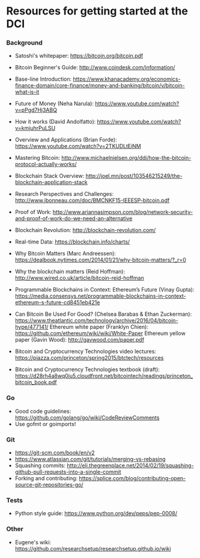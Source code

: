 # Resources for getting started at the DCI

### Background

* Satoshi's whitepaper: https://bitcoin.org/bitcoin.pdf

* Bitcoin Beginner's Guide: http://www.coindesk.com/information/
* Base-line Introduction: https://www.khanacademy.org/economics-finance-domain/core-finance/money-and-banking/bitcoin/v/bitcoin-what-is-it
* Future of Money (Neha Narula): https://www.youtube.com/watch?v=pPgd7Hj3ABQ
* How it works (David Andolfatto): https://www.youtube.com/watch?v=kmjuhrPuLSU
* Overview and Applications (Brian Forde): https://www.youtube.com/watch?v=2TKUDLtEiNM

* Mastering Bitcoin: http://www.michaelnielsen.org/ddi/how-the-bitcoin-protocol-actually-works/
* Blockchain Stack Overview: http://joel.mn/post/103546215249/the-blockchain-application-stack
* Research Perspectives and Challenges: http://www.jbonneau.com/doc/BMCNKF15-IEEESP-bitcoin.pdf
* Proof of Work: http://www.ariannasimpson.com/blog/network-security-and-proof-of-work-do-we-need-an-alternative
* Blockchain Revolution: http://blockchain-revolution.com/
* Real-time Data: https://blockchain.info/charts/
* Why Bitcoin Matters (Marc Andreessen): https://dealbook.nytimes.com/2014/01/21/why-bitcoin-matters/?_r=0
* Why the blockchain matters (Reid Hoffman): http://www.wired.co.uk/article/bitcoin-reid-hoffman
* Programmable Blockchains in Context: Ethereum’s Future (Vinay Gupta): https://media.consensys.net/programmable-blockchains-in-context-ethereum-s-future-cd8451eb421e
* Can Bitcoin Be Used For Good? (Chelsea Barabas & Ethan Zuckerman): https://www.theatlantic.com/technology/archive/2016/04/bitcoin-hype/477141/
Ethereum white paper (Franklyn Chien): https://github.com/ethereum/wiki/wiki/White-Paper
Ethereum yellow paper (Gavin Wood): http://gavwood.com/paper.pdf
* Bitcoin and Cryptocurrency Technologies video lectures: https://piazza.com/princeton/spring2015/btctech/resources
* Bitcoin and Cryptocurrency Technologies textbook (draft): https://d28rh4a8wq0iu5.cloudfront.net/bitcointech/readings/princeton_bitcoin_book.pdf

### Go

* Good code guidelines: https://github.com/golang/go/wiki/CodeReviewComments
* Use gofmt or goimports!

### Git

* https://git-scm.com/book/en/v2
* https://www.atlassian.com/git/tutorials/merging-vs-rebasing
* Squashing commits: http://eli.thegreenplace.net/2014/02/19/squashing-github-pull-requests-into-a-single-commit
* Forking and contributing: https://splice.com/blog/contributing-open-source-git-repositories-go/

### Tests

* Python style guide: https://www.python.org/dev/peps/pep-0008/

### Other

* Eugene's wiki: https://github.com/researchsetup/researchsetup.github.io/wiki
